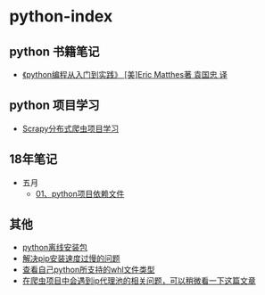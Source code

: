 # python-index  

## python 书籍笔记
- [《python编程从入门到实践》 [美]Eric Matthes著       袁国忠 译](./book/01、python编程从入门到实践/)

## python 项目学习
- [Scrapy分布式爬虫项目学习](./book/02、Scrapy分布式爬虫项目学习/)

## 18年笔记
- 五月
    - [01、python项目依赖文件](./18年/05月/01、python项目依赖文件/REAMDE.md)
    
    
## 其他
- [python离线安装包](https://www.lfd.uci.edu/~gohlke/pythonlibs/)
- [解决pip安装速度过慢的问题](./18年/05月/02、解决pip安装速度过慢的问题/)
- [查看自己python所支持的whl文件类型](./18年/05月/03、查看自己python所支持的whl文件类型/)
- [在爬虫项目中会遇到ip代理池的相关问题，可以稍微看一下这篇文章](https://blog.csdn.net/u011781521/article/details/70194744?locationNum=4&fps=1)